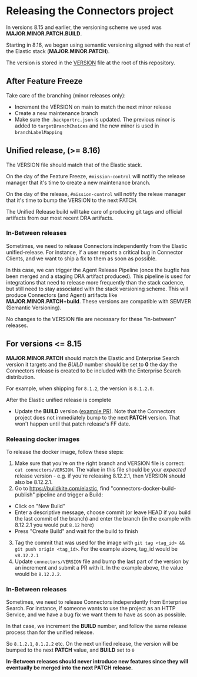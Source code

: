 # Releasing the Connectors project

In versions 8.15 and earlier, the versioning scheme we used was **MAJOR.MINOR.PATCH.BUILD**.

Starting in 8.16, we began using semantic versioning aligned with the rest of the Elastic stack (**MAJOR.MINOR.PATCH**).

The version is stored in the [VERSION](https://github.com/elastic/connectors/blob/main/connectors/VERSION) file at the root of this repository.

## After Feature Freeze
Take care of the branching (minor releases only):

- Increment the VERSION on main to match the next minor release
- Create a new maintenance branch
- Make sure the `.backportrc.json` is updated. The previous minor is added to `targetBranchChoices` and the new minor is used in `branchLabelMapping`


## Unified release, (>= 8.16)

The VERSION file should match that of the Elastic stack.

On the day of the Feature Freeze, `#mission-control` will notifiy the release manager that it's time to create a new maintenance branch.

On the day of the release, `#mission-control` will notify the releae manager that it's time to bump the VERSION to the next PATCH.

The Unified Release build will take care of producing git tags and official artifacts from our most recent DRA artifacts.

### In-Between releases

Sometimes, we need to release Connectors independently from the Elastic unified-release.
For instance, if a user reports a critical bug in Connector Clients, and we want to ship a fix to them as soon as possible.

In this case, we can trigger the Agent Release Pipeline (once the bugfix has been merged and a staging DRA artifact produced).
This pipeline is used for integrations that need to release more frequently than the stack cadence, but still need to stay associated with the stack versioning scheme.
This will produce Connectors (and Agent) artifacts like **MAJOR.MINOR.PATCH+build<TIMESTAMP>**.
These versions are compatible with SEMVER (Semantic Versioning).

No changes to the VERSION file are necessary for these "in-between" releases.

## For versions <= 8.15

**MAJOR.MINOR.PATCH** should match the Elastic and Enterprise Search version it targets and the *BUILD* number should be set to **0** the day the Connectors release is created to be included with the Enterprise Search distribution.

For example, when shipping for `8.1.2`, the version is `8.1.2.0`.


After the Elastic unified release is complete

- Update the **BUILD** version ([example PR](https://github.com/elastic/connectors/pull/122)). Note that the Connectors project does not immediately bump to the next **PATCH** version. That won't happen until that patch release's FF date.

### Releasing docker images

To release the docker image, follow these steps:

1. Make sure that you're on the right branch and VERSION file is correct: `cat connectors/VERSION`. The value in this file should be your _expected_ release version - e.g. if you're releasing 8.12.2.1, then VERSION should also be 8.12.2.1.
2. Go to https://buildkite.com/elastic, find "connectors-docker-build-publish" pipeline and trigger a Build:
  - Click on "New Build"
  - Enter a descriptive message, choose commit (or leave HEAD if you build the last commit of the branch) and enter the branch (in the example with 8.12.2.1 you would put `8.12` here)
  - Press "Create Build" and wait for the build to finish
3. Tag the commit that was used for the image with `git tag <tag_id> && git push origin <tag_id>`. For the example above, tag_id would be `v8.12.2.1`
4. Update `connectors/VERSION` file and bump the last part of the version by an increment and submit a PR with it. In the example above, the value would be `8.12.2.2`.

### In-Between releases

Sometimes, we need to release Connectors independently from Enterprise Search. For instance, if someone wants to use the project as an HTTP Service, and we have a bug fix we want them to have as soon as possible.

In that case, we increment the **BUILD** number, and follow the same release process than for the unified release.

So `8.1.2.1`, `8.1.2.2` etc. On the next unified release, the version will be bumped to the next **PATCH** value, and **BUILD** set to `0`

**In-Between releases should never introduce new features since they will eventually be merged into the next PATCH release.**


